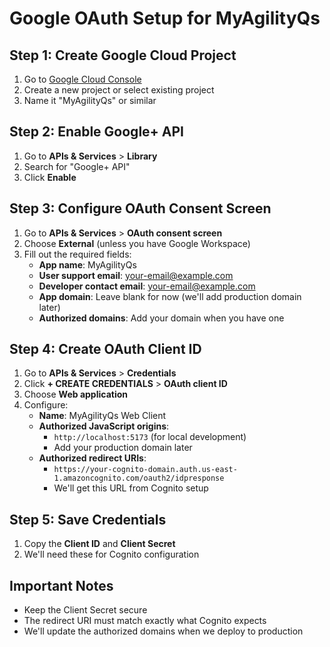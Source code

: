 # Google OAuth Setup for MyAgilityQs

## Step 1: Create Google Cloud Project

1. Go to [Google Cloud Console](https://console.cloud.google.com/)
2. Create a new project or select existing project
3. Name it "MyAgilityQs" or similar

## Step 2: Enable Google+ API

1. Go to **APIs & Services** > **Library**
2. Search for "Google+ API"
3. Click **Enable**

## Step 3: Configure OAuth Consent Screen

1. Go to **APIs & Services** > **OAuth consent screen**
2. Choose **External** (unless you have Google Workspace)
3. Fill out the required fields:
   - **App name**: MyAgilityQs
   - **User support email**: your-email@example.com
   - **Developer contact email**: your-email@example.com
   - **App domain**: Leave blank for now (we'll add production domain later)
   - **Authorized domains**: Add your domain when you have one

## Step 4: Create OAuth Client ID

1. Go to **APIs & Services** > **Credentials**
2. Click **+ CREATE CREDENTIALS** > **OAuth client ID**
3. Choose **Web application**
4. Configure:
   - **Name**: MyAgilityQs Web Client
   - **Authorized JavaScript origins**:
     - `http://localhost:5173` (for local development)
     - Add your production domain later
   - **Authorized redirect URIs**:
     - `https://your-cognito-domain.auth.us-east-1.amazoncognito.com/oauth2/idpresponse`
     - We'll get this URL from Cognito setup

## Step 5: Save Credentials

1. Copy the **Client ID** and **Client Secret**
2. We'll need these for Cognito configuration

## Important Notes

- Keep the Client Secret secure
- The redirect URI must match exactly what Cognito expects
- We'll update the authorized domains when we deploy to production
